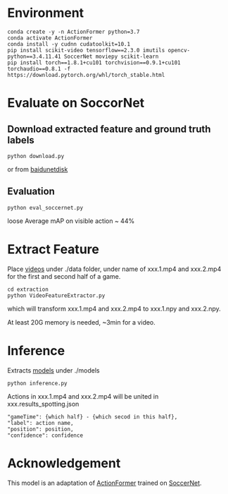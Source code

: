 # Environment

```shell
conda create -y -n ActionFormer python=3.7
conda activate ActionFormer
conda install -y cudnn cudatoolkit=10.1
pip install scikit-video tensorflow==2.3.0 imutils opencv-python==3.4.11.41 SoccerNet moviepy scikit-learn
pip install torch==1.8.1+cu101 torchvision==0.9.1+cu101 torchaudio==0.8.1 -f https://download.pytorch.org/whl/torch_stable.html
```

# Evaluate on SoccorNet

## Download extracted feature and ground truth labels

```shell
python download.py
```

or from [baidunetdisk](https://pan.baidu.com/s/1Vdgd2veDxyGxENJYLedxug?pwd=cmka)

## Evaluation

```shell
python eval_soccernet.py
```

loose Average mAP on visible action ~ 44%

# Extract Feature

Place [videos](https://pan.baidu.com/s/17X3DzbD1vQ7DIhPL1Tm_mQ?pwd=2455) under ./data folder, under name of xxx.1.mp4 and xxx.2.mp4 for the first and second half of a game.

```shell
cd extraction
python VideoFeatureExtractor.py
```

which will transform xxx.1.mp4 and xxx.2.mp4 to xxx.1.npy and xxx.2.npy.

At least 20G memory is needed, ~3min for a video. 

# Inference

Extracts [models](https://pan.baidu.com/s/1sIwYYO5coxVMQ_V_L0P_xg?pwd=rtza) under ./models

```shell
python inference.py
```

Actions in xxx.1.mp4 and xxx.2.mp4 will be united in xxx.results_spotting.json

```
"gameTime": {which half} - {which secod in this half},
"label": action name,
"position": position,
"confidence": confidence
```

# Acknowledgement

This model is an adaptation of [ActionFormer](https://github.com/happyharrycn/actionformer_release) trained on [SoccerNet](https://github.com/SoccerNet/sn-spotting).
